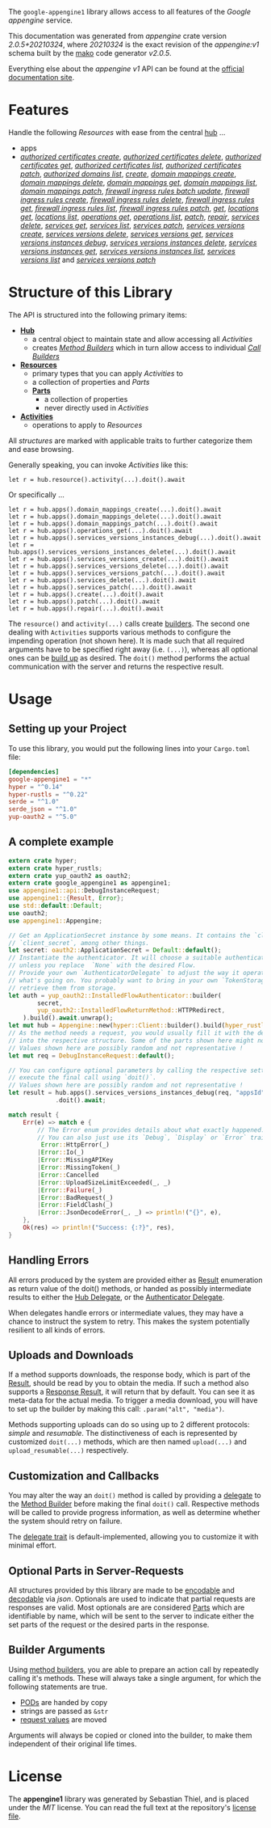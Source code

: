 <!---
DO NOT EDIT !
This file was generated automatically from 'src/mako/api/README.md.mako'
DO NOT EDIT !
-->
The `google-appengine1` library allows access to all features of the *Google appengine* service.

This documentation was generated from *appengine* crate version *2.0.5+20210324*, where *20210324* is the exact revision of the *appengine:v1* schema built by the [mako](http://www.makotemplates.org/) code generator *v2.0.5*.

Everything else about the *appengine* *v1* API can be found at the
[official documentation site](https://cloud.google.com/appengine/docs/admin-api/).
# Features

Handle the following *Resources* with ease from the central [hub](https://docs.rs/google-appengine1/2.0.5+20210324/google_appengine1/Appengine) ... 

* apps
 * [*authorized certificates create*](https://docs.rs/google-appengine1/2.0.5+20210324/google_appengine1/api::AppAuthorizedCertificateCreateCall), [*authorized certificates delete*](https://docs.rs/google-appengine1/2.0.5+20210324/google_appengine1/api::AppAuthorizedCertificateDeleteCall), [*authorized certificates get*](https://docs.rs/google-appengine1/2.0.5+20210324/google_appengine1/api::AppAuthorizedCertificateGetCall), [*authorized certificates list*](https://docs.rs/google-appengine1/2.0.5+20210324/google_appengine1/api::AppAuthorizedCertificateListCall), [*authorized certificates patch*](https://docs.rs/google-appengine1/2.0.5+20210324/google_appengine1/api::AppAuthorizedCertificatePatchCall), [*authorized domains list*](https://docs.rs/google-appengine1/2.0.5+20210324/google_appengine1/api::AppAuthorizedDomainListCall), [*create*](https://docs.rs/google-appengine1/2.0.5+20210324/google_appengine1/api::AppCreateCall), [*domain mappings create*](https://docs.rs/google-appengine1/2.0.5+20210324/google_appengine1/api::AppDomainMappingCreateCall), [*domain mappings delete*](https://docs.rs/google-appengine1/2.0.5+20210324/google_appengine1/api::AppDomainMappingDeleteCall), [*domain mappings get*](https://docs.rs/google-appengine1/2.0.5+20210324/google_appengine1/api::AppDomainMappingGetCall), [*domain mappings list*](https://docs.rs/google-appengine1/2.0.5+20210324/google_appengine1/api::AppDomainMappingListCall), [*domain mappings patch*](https://docs.rs/google-appengine1/2.0.5+20210324/google_appengine1/api::AppDomainMappingPatchCall), [*firewall ingress rules batch update*](https://docs.rs/google-appengine1/2.0.5+20210324/google_appengine1/api::AppFirewallIngressRuleBatchUpdateCall), [*firewall ingress rules create*](https://docs.rs/google-appengine1/2.0.5+20210324/google_appengine1/api::AppFirewallIngressRuleCreateCall), [*firewall ingress rules delete*](https://docs.rs/google-appengine1/2.0.5+20210324/google_appengine1/api::AppFirewallIngressRuleDeleteCall), [*firewall ingress rules get*](https://docs.rs/google-appengine1/2.0.5+20210324/google_appengine1/api::AppFirewallIngressRuleGetCall), [*firewall ingress rules list*](https://docs.rs/google-appengine1/2.0.5+20210324/google_appengine1/api::AppFirewallIngressRuleListCall), [*firewall ingress rules patch*](https://docs.rs/google-appengine1/2.0.5+20210324/google_appengine1/api::AppFirewallIngressRulePatchCall), [*get*](https://docs.rs/google-appengine1/2.0.5+20210324/google_appengine1/api::AppGetCall), [*locations get*](https://docs.rs/google-appengine1/2.0.5+20210324/google_appengine1/api::AppLocationGetCall), [*locations list*](https://docs.rs/google-appengine1/2.0.5+20210324/google_appengine1/api::AppLocationListCall), [*operations get*](https://docs.rs/google-appengine1/2.0.5+20210324/google_appengine1/api::AppOperationGetCall), [*operations list*](https://docs.rs/google-appengine1/2.0.5+20210324/google_appengine1/api::AppOperationListCall), [*patch*](https://docs.rs/google-appengine1/2.0.5+20210324/google_appengine1/api::AppPatchCall), [*repair*](https://docs.rs/google-appengine1/2.0.5+20210324/google_appengine1/api::AppRepairCall), [*services delete*](https://docs.rs/google-appengine1/2.0.5+20210324/google_appengine1/api::AppServiceDeleteCall), [*services get*](https://docs.rs/google-appengine1/2.0.5+20210324/google_appengine1/api::AppServiceGetCall), [*services list*](https://docs.rs/google-appengine1/2.0.5+20210324/google_appengine1/api::AppServiceListCall), [*services patch*](https://docs.rs/google-appengine1/2.0.5+20210324/google_appengine1/api::AppServicePatchCall), [*services versions create*](https://docs.rs/google-appengine1/2.0.5+20210324/google_appengine1/api::AppServiceVersionCreateCall), [*services versions delete*](https://docs.rs/google-appengine1/2.0.5+20210324/google_appengine1/api::AppServiceVersionDeleteCall), [*services versions get*](https://docs.rs/google-appengine1/2.0.5+20210324/google_appengine1/api::AppServiceVersionGetCall), [*services versions instances debug*](https://docs.rs/google-appengine1/2.0.5+20210324/google_appengine1/api::AppServiceVersionInstanceDebugCall), [*services versions instances delete*](https://docs.rs/google-appengine1/2.0.5+20210324/google_appengine1/api::AppServiceVersionInstanceDeleteCall), [*services versions instances get*](https://docs.rs/google-appengine1/2.0.5+20210324/google_appengine1/api::AppServiceVersionInstanceGetCall), [*services versions instances list*](https://docs.rs/google-appengine1/2.0.5+20210324/google_appengine1/api::AppServiceVersionInstanceListCall), [*services versions list*](https://docs.rs/google-appengine1/2.0.5+20210324/google_appengine1/api::AppServiceVersionListCall) and [*services versions patch*](https://docs.rs/google-appengine1/2.0.5+20210324/google_appengine1/api::AppServiceVersionPatchCall)




# Structure of this Library

The API is structured into the following primary items:

* **[Hub](https://docs.rs/google-appengine1/2.0.5+20210324/google_appengine1/Appengine)**
    * a central object to maintain state and allow accessing all *Activities*
    * creates [*Method Builders*](https://docs.rs/google-appengine1/2.0.5+20210324/google_appengine1/client::MethodsBuilder) which in turn
      allow access to individual [*Call Builders*](https://docs.rs/google-appengine1/2.0.5+20210324/google_appengine1/client::CallBuilder)
* **[Resources](https://docs.rs/google-appengine1/2.0.5+20210324/google_appengine1/client::Resource)**
    * primary types that you can apply *Activities* to
    * a collection of properties and *Parts*
    * **[Parts](https://docs.rs/google-appengine1/2.0.5+20210324/google_appengine1/client::Part)**
        * a collection of properties
        * never directly used in *Activities*
* **[Activities](https://docs.rs/google-appengine1/2.0.5+20210324/google_appengine1/client::CallBuilder)**
    * operations to apply to *Resources*

All *structures* are marked with applicable traits to further categorize them and ease browsing.

Generally speaking, you can invoke *Activities* like this:

```Rust,ignore
let r = hub.resource().activity(...).doit().await
```

Or specifically ...

```ignore
let r = hub.apps().domain_mappings_create(...).doit().await
let r = hub.apps().domain_mappings_delete(...).doit().await
let r = hub.apps().domain_mappings_patch(...).doit().await
let r = hub.apps().operations_get(...).doit().await
let r = hub.apps().services_versions_instances_debug(...).doit().await
let r = hub.apps().services_versions_instances_delete(...).doit().await
let r = hub.apps().services_versions_create(...).doit().await
let r = hub.apps().services_versions_delete(...).doit().await
let r = hub.apps().services_versions_patch(...).doit().await
let r = hub.apps().services_delete(...).doit().await
let r = hub.apps().services_patch(...).doit().await
let r = hub.apps().create(...).doit().await
let r = hub.apps().patch(...).doit().await
let r = hub.apps().repair(...).doit().await
```

The `resource()` and `activity(...)` calls create [builders][builder-pattern]. The second one dealing with `Activities` 
supports various methods to configure the impending operation (not shown here). It is made such that all required arguments have to be 
specified right away (i.e. `(...)`), whereas all optional ones can be [build up][builder-pattern] as desired.
The `doit()` method performs the actual communication with the server and returns the respective result.

# Usage

## Setting up your Project

To use this library, you would put the following lines into your `Cargo.toml` file:

```toml
[dependencies]
google-appengine1 = "*"
hyper = "^0.14"
hyper-rustls = "^0.22"
serde = "^1.0"
serde_json = "^1.0"
yup-oauth2 = "^5.0"
```

## A complete example

```Rust
extern crate hyper;
extern crate hyper_rustls;
extern crate yup_oauth2 as oauth2;
extern crate google_appengine1 as appengine1;
use appengine1::api::DebugInstanceRequest;
use appengine1::{Result, Error};
use std::default::Default;
use oauth2;
use appengine1::Appengine;

// Get an ApplicationSecret instance by some means. It contains the `client_id` and 
// `client_secret`, among other things.
let secret: oauth2::ApplicationSecret = Default::default();
// Instantiate the authenticator. It will choose a suitable authentication flow for you, 
// unless you replace  `None` with the desired Flow.
// Provide your own `AuthenticatorDelegate` to adjust the way it operates and get feedback about 
// what's going on. You probably want to bring in your own `TokenStorage` to persist tokens and
// retrieve them from storage.
let auth = yup_oauth2::InstalledFlowAuthenticator::builder(
        secret,
        yup_oauth2::InstalledFlowReturnMethod::HTTPRedirect,
    ).build().await.unwrap();
let mut hub = Appengine::new(hyper::Client::builder().build(hyper_rustls::HttpsConnector::with_native_roots()), auth);
// As the method needs a request, you would usually fill it with the desired information
// into the respective structure. Some of the parts shown here might not be applicable !
// Values shown here are possibly random and not representative !
let mut req = DebugInstanceRequest::default();

// You can configure optional parameters by calling the respective setters at will, and
// execute the final call using `doit()`.
// Values shown here are possibly random and not representative !
let result = hub.apps().services_versions_instances_debug(req, "appsId", "servicesId", "versionsId", "instancesId")
             .doit().await;

match result {
    Err(e) => match e {
        // The Error enum provides details about what exactly happened.
        // You can also just use its `Debug`, `Display` or `Error` traits
         Error::HttpError(_)
        |Error::Io(_)
        |Error::MissingAPIKey
        |Error::MissingToken(_)
        |Error::Cancelled
        |Error::UploadSizeLimitExceeded(_, _)
        |Error::Failure(_)
        |Error::BadRequest(_)
        |Error::FieldClash(_)
        |Error::JsonDecodeError(_, _) => println!("{}", e),
    },
    Ok(res) => println!("Success: {:?}", res),
}

```
## Handling Errors

All errors produced by the system are provided either as [Result](https://docs.rs/google-appengine1/2.0.5+20210324/google_appengine1/client::Result) enumeration as return value of
the doit() methods, or handed as possibly intermediate results to either the 
[Hub Delegate](https://docs.rs/google-appengine1/2.0.5+20210324/google_appengine1/client::Delegate), or the [Authenticator Delegate](https://docs.rs/yup-oauth2/*/yup_oauth2/trait.AuthenticatorDelegate.html).

When delegates handle errors or intermediate values, they may have a chance to instruct the system to retry. This 
makes the system potentially resilient to all kinds of errors.

## Uploads and Downloads
If a method supports downloads, the response body, which is part of the [Result](https://docs.rs/google-appengine1/2.0.5+20210324/google_appengine1/client::Result), should be
read by you to obtain the media.
If such a method also supports a [Response Result](https://docs.rs/google-appengine1/2.0.5+20210324/google_appengine1/client::ResponseResult), it will return that by default.
You can see it as meta-data for the actual media. To trigger a media download, you will have to set up the builder by making
this call: `.param("alt", "media")`.

Methods supporting uploads can do so using up to 2 different protocols: 
*simple* and *resumable*. The distinctiveness of each is represented by customized 
`doit(...)` methods, which are then named `upload(...)` and `upload_resumable(...)` respectively.

## Customization and Callbacks

You may alter the way an `doit()` method is called by providing a [delegate](https://docs.rs/google-appengine1/2.0.5+20210324/google_appengine1/client::Delegate) to the 
[Method Builder](https://docs.rs/google-appengine1/2.0.5+20210324/google_appengine1/client::CallBuilder) before making the final `doit()` call. 
Respective methods will be called to provide progress information, as well as determine whether the system should 
retry on failure.

The [delegate trait](https://docs.rs/google-appengine1/2.0.5+20210324/google_appengine1/client::Delegate) is default-implemented, allowing you to customize it with minimal effort.

## Optional Parts in Server-Requests

All structures provided by this library are made to be [encodable](https://docs.rs/google-appengine1/2.0.5+20210324/google_appengine1/client::RequestValue) and 
[decodable](https://docs.rs/google-appengine1/2.0.5+20210324/google_appengine1/client::ResponseResult) via *json*. Optionals are used to indicate that partial requests are responses 
are valid.
Most optionals are are considered [Parts](https://docs.rs/google-appengine1/2.0.5+20210324/google_appengine1/client::Part) which are identifiable by name, which will be sent to 
the server to indicate either the set parts of the request or the desired parts in the response.

## Builder Arguments

Using [method builders](https://docs.rs/google-appengine1/2.0.5+20210324/google_appengine1/client::CallBuilder), you are able to prepare an action call by repeatedly calling it's methods.
These will always take a single argument, for which the following statements are true.

* [PODs][wiki-pod] are handed by copy
* strings are passed as `&str`
* [request values](https://docs.rs/google-appengine1/2.0.5+20210324/google_appengine1/client::RequestValue) are moved

Arguments will always be copied or cloned into the builder, to make them independent of their original life times.

[wiki-pod]: http://en.wikipedia.org/wiki/Plain_old_data_structure
[builder-pattern]: http://en.wikipedia.org/wiki/Builder_pattern
[google-go-api]: https://github.com/google/google-api-go-client

# License
The **appengine1** library was generated by Sebastian Thiel, and is placed 
under the *MIT* license.
You can read the full text at the repository's [license file][repo-license].

[repo-license]: https://github.com/Byron/google-apis-rsblob/main/LICENSE.md
